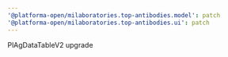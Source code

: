 ```yaml
---
'@platforma-open/milaboratories.top-antibodies.model': patch
'@platforma-open/milaboratories.top-antibodies.ui': patch
---
```


PlAgDataTableV2 upgrade
